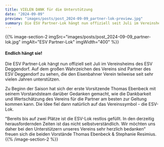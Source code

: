 ```yaml
---
title: VIELEN DANK für die Unterstützung
date: "2024-09-09"
preview: "images/posts/post_2024-09-09_partner-lok-preview.jpg"
summary: Die ESV Partner-Lok hängt nun offiziell seit Juli im Vereinsheims des ESV Deggendorf. Auf dem großen Wahrzeichen des Vereins sind Partner des ESV Deggendorf zu sehen, die den Eisenbahner...
---
```


{{% image-section-2 imgSrc="images/posts/post_2024-09-09_partner-lok.jpg" imgAlt="ESV Partner-Lok" imgWidth="400" %}}
#### Endlich hängt sie!

Die ESV Partner-Lok hängt nun offiziell seit Juli im Vereinsheims des ESV Deggendorf. Auf dem großen Wahrzeichen des Vereins sind Partner des ESV Deggendorf zu sehen, die den Eisenbahner Verein teilweise seit sehr vielen Jahren unterstützen.

Zu Beginn der Saison hat sich der erste Vorsitzende Thomas Ebenbeck mit seinem Vorstandsteam darüber Gedanken gemacht, wie die Dankbarkeit und Wertschätzung des Vereins für die Partner am besten zur Geltung kommen kann. Die Idee fiel dann natürlich auf das Vereinssymbol - die ESV-Lok.

"Bereits bis auf zwei Plätze ist die ESV-Lok restlos gefüllt. In den derzeitig herausfordernden Zeiten ist das nicht selbstverständlich. Wir möchten uns daher bei den Unterstützern unseres Vereins sehr herzlich bedanken“ freuen sich die beiden Vorstände Thomas Ebenbeck & Stephanie Resimius.
{{% /image-section-2 %}}
